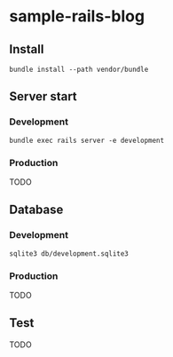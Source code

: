 # sample-rails-blog

## Install

```
bundle install --path vendor/bundle
```

## Server start

### Development

```
bundle exec rails server -e development
```

### Production

TODO

## Database

### Development

```
sqlite3 db/development.sqlite3
```

### Production

TODO

## Test

TODO
